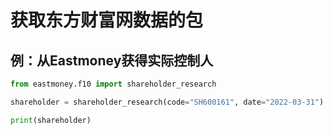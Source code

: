 # 获取东方财富网数据的包

## 例：从Eastmoney获得实际控制人

```python
from eastmoney.f10 import shareholder_research

shareholder = shareholder_research(code="SH600161", date="2022-03-31")

print(shareholder)
```
